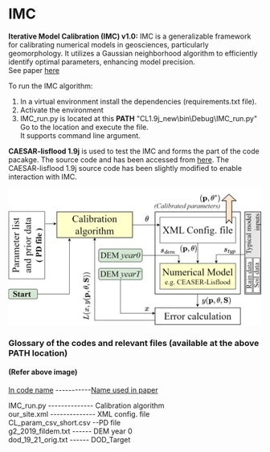 # IMC
**Iterative Model Calibration (IMC) v1.0:** IMC is a generalizable framework for calibrating numerical models in geosciences, particularly geomorphology. It utilizes a Gaussian neighborhood algorithm to efficiently identify optimal parameters, enhancing model precision.  
See paper [here](https://egusphere.copernicus.org/preprints/2024/egusphere-2024-1191/)

To run the IMC algorithm:
1) In a virtual environment install the dependencies (requirements.txt file).
2) Activate the environment
3) IMC_run.py is located at this **PATH** "CL1.9j_new\bin\Debug\IMC_run.py"  
   Go to the location and execute the file.  
   It supports command line argument.

**CAESAR-lisflood 1.9j** is used to test the IMC and forms the part of the code pacakge. The source code and has been accessed from [here](https://sourceforge.net/projects/caesar-lisflood/files/CAESAR-lisflood%201.9j%20SOURCE.zip/download).
The CAESAR-lisflood 1.9j source code has been slightly modified to enable interaction with IMC.

<img src="image.jpg" alt="Complete IMC setup" width="700"/>  

### Glossary of the codes and relevant files (available at the above PATH location)  
#### (Refer above image)    
<ins>In code name</ins> -----------<ins>Name used in paper</ins>  

IMC_run.py -------------- Calibration algorithm  
our_site.xml -------------- XML config. file  
CL_param_csv_short.csv --PD file  
g2_2019_fildem.txt ------ DEM year 0  
dod_19_21_orig.txt ------ DOD_Target  

